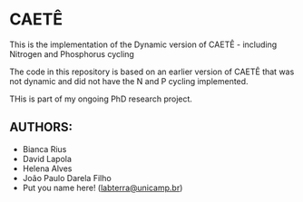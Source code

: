 # CAETÊ
This is the implementation of the Dynamic version of CAETÊ - including Nitrogen and Phosphorus cycling

The code in this repository is based on an earlier version of CAETÊ that was not dynamic and did not have the N and P cycling implemented.

THis is part of my ongoing PhD research project.

## __AUTHORS__:

 - Bianca Rius
 - David Lapola
 - Helena Alves
 - João Paulo Darela Filho
 - Put you name here! (labterra@unicamp.br)

